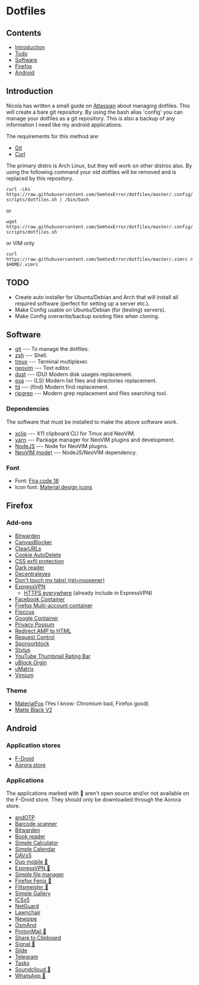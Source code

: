 # Dotfiles

## Contents
* [Introduction](#introduction)
* [Todo](#todo)
* [Software](#software)
* [Firefox](#firefox)
* [Android](#android)

## Introduction
Nicola has written a small guide on [Atlassian](https://www.atlassian.com/git/tutorials/dotfiles) about managing dotfiles.
This will create a bare git repository.
By using the bash alias 'config' you can manage your dotfiles as a git repository.
This is also a backup of any information I need like my android applications.

The requirements for this method are:
* [Git](https://www.archlinux.org/packages/extra/x86_64/git/)
* [Curl](https://www.archlinux.org/packages/core/x86_64/curl/)

The primary distro is Arch Linux, but they will work on other distros also. By using the following command your old dotfiles will be removed and is replaced by this repository.

`curl -Lks https://raw.githubusercontent.com/SemtexError/dotfiles/master/.config/scripts/dotfiles.sh | /bin/bash`

or

`wget https://raw.githubusercontent.com/SemtexError/dotfiles/master/.config/scripts/dotfiles.sh`

or VIM only

`curl https://raw.githubusercontent.com/SemtexError/dotfiles/master/.vimrc > $HOME/.vimrc`

## TODO
* Create auto installer for Ubuntu/Debian and Arch that will install all required software (perfect for setting up a server etc.).
* Make Config usable on Ubuntu/Debian (for (testing) servers).
* Make Config overwrite/backup existing files when cloning.

## Software
* [git](https://git-scm.com/) --- To manage the dotfiles.
* [zsh](https://www.zsh.org/) --- Shell.
* [tmux](https://github.com/tmux/tmux) --- Terminal multiplexer.
* [neovim](https://neovim.io/) --- Text editor.
* [dust](https://github.com/bootandy/dust) --- (DU) Modern disk usages replacement.
* [exa](https://github.com/ogham/exa) --- (LS) Modern list files and directories replacement.
* [fd](https://github.com/sharkdp/fd) --- (find) Modern find replacement.
* [ripgrep](https://github.com/BurntSushi/ripgrep) --- Modern grep replacement and files searching tool.

### Dependencies
The software that must be installed to make the above software work.
* [xclip](https://github.com/astrand/xclip) --- X11 clipboard CLI for Tmux and NeoVIM.
* [yarn](https://yarnpkg.com/) --- Package manager for NeoVIM plugins and development.
* [NodeJS](https://nodejs.org/en/) --- Node for NeoVIM plugins.
* [NeoVIM (node)](https://www.npmjs.com/package/neovim) --- NodeJS/NeoVIM dependency.

### Font
* Font: [Fira code 18](https://www.archlinux.org/packages/community/any/ttf-fira-code/)
* Icon font: [Material design icons](https://aur.archlinux.org/packages/ttf-material-design-icons-webfont/)

## Firefox

### Add-ons
* [Bitwarden](https://addons.mozilla.org/en-US/firefox/addon/bitwarden-password-manager/)
* [CanvasBlocker](https://addons.mozilla.org/en-US/firefox/addon/canvasblocker/)
* [ClearURLs](https://addons.mozilla.org/en-US/firefox/addon/clearurls/)
* [Cookie AutoDelete](https://addons.mozilla.org/en-US/firefox/addon/cookie-autodelete/)
* [CSS exfil protection](https://addons.mozilla.org/en-US/firefox/addon/css-exfil-protection/)
* [Dark reader](https://addons.mozilla.org/en-US/firefox/addon/darkreader/)
* [Decentraleyes](https://addons.mozilla.org/en-US/firefox/addon/decentraleyes/)
* [Don't touch my tabs! (rel=noopener)](https://addons.mozilla.org/en-US/firefox/addon/dont-touch-my-tabs/)
* [ExpressVPN](https://addons.mozilla.org/en-US/firefox/addon/expressvpn/)
  * [HTTPS everywhere](https://addons.mozilla.org/en-US/firefox/addon/https-everywhere/) (already include in ExpressVPN)
* [Facebook Container](https://addons.mozilla.org/en-US/firefox/addon/facebook-container/)
* [Firefox Multi-account container](https://addons.mozilla.org/en-US/firefox/addon/multi-account-containers/)
* [Floccus](https://addons.mozilla.org/en-US/firefox/addon/floccus/)
* [Google Container](https://addons.mozilla.org/en-US/firefox/addon/google-container/)
* [Privacy Possum](https://addons.mozilla.org/en-US/firefox/addon/privacy-possum/)
* [Redirect AMP to HTML](https://addons.mozilla.org/en-US/firefox/addon/amp2html/)
* [Request Control](https://addons.mozilla.org/en-US/firefox/addon/requestcontrol/)
* [Sponsorblock](https://addons.mozilla.org/en-US/firefox/addon/sponsorblock/)
* [Stylus](https://addons.mozilla.org/en-US/firefox/addon/styl-us/)
* [YouTube Thumbnail Rating Bar](https://addons.mozilla.org/en-US/firefox/addon/youtube-thumbnail-rating-bar/)
* [uBlock Orgin](https://addons.mozilla.org/en-US/firefox/addon/ublock-origin/)
* [uMatrix](https://addons.mozilla.org/en-US/firefox/addon/umatrix/)
* [Vimium](https://addons.mozilla.org/en-US/firefox/addon/vimium-ff/)

### Theme
* [MaterialFox](https://github.com/muckSponge/MaterialFox) (Yes I know: Chromium bad, Firefox good)
* [Matte Black V2](https://addons.mozilla.org/en-US/firefox/addon/matte-black-v2/)

## Android
### Application stores
* [F-Droid](https://search.f-droid.org)
* [Aorora store](https://f-droid.org/en/packages/com.aurora.store/)

### Applications
The applications marked with 🚩 aren't open source and/or not available on the F-Droid store.
They should only be downloaded through the Aorora store.
* [andOTP](https://f-droid.org/en/packages/org.shadowice.flocke.andotp/)
* [Barcode scanner](https://f-droid.org/en/packages/com.google.zxing.client.android)
* [Bitwarden](https://mobileapp.bitwarden.com/fdroid/)
* [Book reader](https://f-droid.org/en/packages/com.github.axet.bookreader)
* [Simple Calculator](https://f-droid.org/en/packages/com.simplemobiletools.calculator)
* [Simple Calendar](https://f-droid.org/en/packages/com.simplemobiletools.calendar.pro)
* [DAVx5](https://f-droid.org/en/packages/at.bitfire.davdroid)
* [Duo mobile 🚩](https://play.google.com/store/apps/details?id=com.duosecurity.duomobile)
* [ExpressVPN 🚩](https://play.google.com/store/apps/details?id=com.expressvpn.vpn)
* [Simple file manager](https://f-droid.org/en/packages/com.simplemobiletools.filemanager.pro)
* [Firefox Fenix 🚩](https://play.google.com/store/apps/details?id=org.mozilla.fenix)
* [Flitsmeister 🚩](https://play.google.com/store/apps/details?id=nl.flitsmeister)
* [Simple Gallery](https://f-droid.org/en/packages/com.simplemobiletools.gallery.pro)
* [ICSx5](https://f-droid.org/en/packages/at.bitfire.icsdroid)
* [NetGuard](https://f-droid.org/en/packages/eu.faircode.netguard/)
* [Lawnchair](https://f-droid.org/en/packages/ch.deletescape.lawnchair.plah)
* [Newpipe](https://f-droid.org/en/packages/org.schabi.newpipe)
* [OsmAnd](https://f-droid.org/en/packages/net.osmand.plus)
* [ProtonMail 🚩](https://play.google.com/store/apps/details?id=ch.protonmail.android)
* [Share to Clipboard](https://f-droid.org/en/packages/com.tengu.sharetoclipboard)
* [Signal 🚩](https://play.google.com/store/apps/details?id=org.thoughtcrime.securesms)
* [Slide](https://f-droid.org/en/packages/me.ccrama.redditslide)
* [Telegram](https://f-droid.org/en/packages/org.telegram.messenger)
* [Tasks](https://f-droid.org/en/packages/org.dmfs.tasks/)
* [Soundclloud 🚩](https://play.google.com/store/apps/details?id=com.soundcloud.android)
* [WhatsApp 🚩](https://play.google.com/store/apps/details?id=com.whatsapp)

